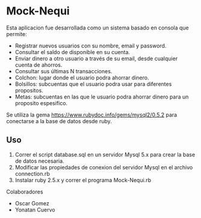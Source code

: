 # Mock-Nequi

Esta aplicacion fue desarrollada como un sistema basado en consola que permite:

- Registrar nuevos usuarios con su nombre, email y password.
- Consultar el saldo de disponible en su cuenta.
- Enviar dinero a otro usuario a través de su email, desde cualquier cuenta de ahorros.
- Consultar sus últimas N transacciones.
- Colchon: lugar donde el usuario podra ahorrar dinero.
- Bolsillos: subcuentas que el usuario podra usar para diferentes propositos.
- Metas: subcuentas en las que le usuario podra ahorrar dinero para un proposito espesifico.

Se utiliza la gema https://www.rubydoc.info/gems/mysql2/0.5.2 para conectarse a la base de datos desde ruby.

## Uso

1. Correr el script database.sql en un servidor Mysql 5.x para crear la base de datos necesaria.
2. Modificar las propiedades de conexion del servidor Mysql en el archivo connection.rb 
3. Instalar ruby 2.5.x y correr el programa Mock-Nequi.rb

Colaboradores
- Oscar Gomez
- Yonatan Cuervo


